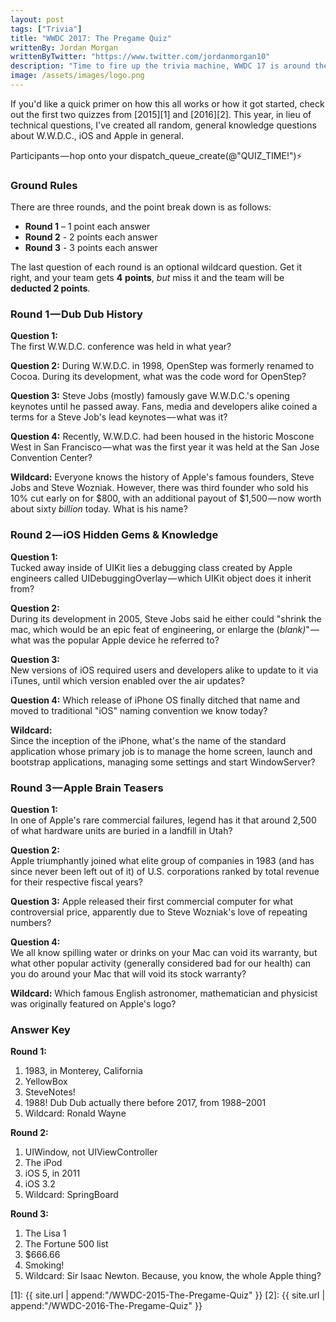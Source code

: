 ```yaml
---
layout: post
tags: ["Trivia"]
title: "WWDC 2017: The Pregame Quiz"
writtenBy: Jordan Morgan
writtenByTwitter: "https://www.twitter.com/jordanmorgan10"
description: "Time to fire up the trivia machine, WWDC 17 is around the corner. What better time to test your wit against some Apple history?"
image: /assets/images/logo.png
---
```

If you'd like a quick primer on how this all works or how it got started, check out the first two quizzes from [2015][1] and [2016][2]. This year, in lieu of technical questions, I've created all random, general knowledge questions about W.W.D.C., iOS and Apple in general.

Participants — hop onto your dispatch_queue_create(@"QUIZ_TIME!")⚡️

### Ground Rules

There are three rounds, and the point break down is as follows:

* **Round 1** – 1 point each answer
* **Round 2** - 2 points each answer
* **Round 3** - 3 points each answer

The last question of each round is an optional wildcard question. Get it right, and your team gets **4** **points**, _but_ miss it and the team will be **deducted 2 points**.

### Round 1 — Dub Dub History

**Question 1:**  
The first W.W.D.C. conference was held in what year?

**Question 2:**
During W.W.D.C. in 1998, OpenStep was formerly renamed to Cocoa. During its development, what was the code word for OpenStep?

**Question 3:**
Steve Jobs (mostly) famously gave W.W.D.C.'s opening keynotes until he passed away. Fans, media and developers alike coined a terms for a Steve Job's lead keynotes — what was it?

**Question 4:**
Recently, W.W.D.C. had been housed in the historic Moscone West in San Francisco — what was the first year it was held at the San Jose Convention Center?

**Wildcard:**
Everyone knows the history of Apple's famous founders, Steve Jobs and Steve Wozniak. However, there was third founder who sold his 10% cut early on for $800, with an additional payout of $1,500 — now worth about sixty _billion_ today. What is his name?

### Round 2 — iOS Hidden Gems & Knowledge

**Question 1:**  
Tucked away inside of UIKit lies a debugging class created by Apple engineers called UIDebuggingOverlay — which UIKit object does it inherit from?

**Question 2:**  
During its development in 2005, Steve Jobs said he either could "shrink the mac, which would be an epic feat of engineering, or enlarge the (_blank)_" — what was the popular Apple device he referred to?

**Question 3:**  
New versions of iOS required users and developers alike to update to it via iTunes, until which version enabled over the air updates?

**Question 4:**
Which release of iPhone OS finally ditched that name and moved to traditional "iOS" naming convention we know today?

**Wildcard:**  
Since the inception of the iPhone, what's the name of the standard application whose primary job is to manage the home screen, launch and bootstrap applications, managing some settings and start WindowServer?

### Round 3 — Apple Brain Teasers

**Question 1:**  
In one of Apple's rare commercial failures, legend has it that around 2,500 of what hardware units are buried in a landfill in Utah?

**Question 2:**  
Apple triumphantly joined what elite group of companies in 1983 (and has since never been left out of it) of U.S. corporations ranked by total revenue for their respective fiscal years?

**Question 3:**
Apple released their first commercial computer for what controversial price, apparently due to Steve Wozniak's love of repeating numbers?

**Question 4:**  
We all know spilling water or drinks on your Mac can void its warranty, but what other popular activity (generally considered bad for our health) can you do around your Mac that will void its stock warranty?

**Wildcard:**
Which famous English astronomer, mathematician and physicist was originally featured on Apple's logo?

### Answer Key

<b>Round 1:</b>
1. 1983, in Monterey, California
2. YellowBox
3. SteveNotes!
4. 1988! Dub Dub actually there before 2017, from 1988–2001
5. Wildcard: Ronald Wayne

<b>Round 2:</b>
1. UIWindow, not UIViewController
2. The iPod
3. iOS 5, in 2011
4. iOS 3.2
5. Wildcard: SpringBoard

<b>Round 3:</b>
1. The Lisa 1
2. The Fortune 500 list
3. $666.66
4. Smoking!
5. Wildcard: Sir Isaac Newton. Because, you know, the whole Apple thing?

[1]: {{ site.url | append:"/WWDC-2015-The-Pregame-Quiz" }}
[2]: {{ site.url | append:"/WWDC-2016-The-Pregame-Quiz" }}

